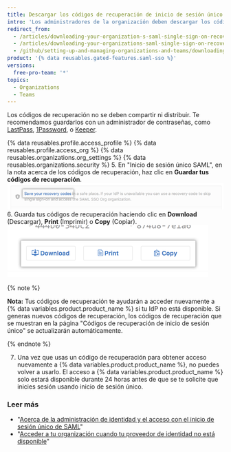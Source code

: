 ```yaml
---
title: Descargar los códigos de recuperación de inicio de sesión único SAML de tu organización
intro: 'Los administradores de la organización deben descargar los códigos de recuperación de inicio de sesión único SAML de la organización para asegurarse de poder acceder a {% data variables.product.product_name %} aun cuando el proveedor de identidad no se encuentre disponible para la organización.'
redirect_from:
  - /articles/downloading-your-organization-s-saml-single-sign-on-recovery-codes
  - /articles/downloading-your-organizations-saml-single-sign-on-recovery-codes
  - /github/setting-up-and-managing-organizations-and-teams/downloading-your-organizations-saml-single-sign-on-recovery-codes
product: '{% data reusables.gated-features.saml-sso %}'
versions:
  free-pro-team: '*'
topics:
  - Organizations
  - Teams
---
```


Los códigos de recuperación no se deben compartir ni distribuir. Te recomendamos guardarlos con un administrador de contraseñas, como [LastPass](https://lastpass.com/), [1Password](https://1password.com/), o [Keeper](https://keepersecurity.com/).

{% data reusables.profile.access_profile %}
{% data reusables.profile.access_org %}
{% data reusables.organizations.org_settings %}
{% data reusables.organizations.security %}
5. En "Inicio de sesión único SAML", en la nota acerca de los códigos de recuperación, haz clic en **Guardar tus códigos de recuperación**. ![Enlace para ver y guardar tus códigos de recuperación](/assets/images/help/saml/saml_recovery_codes.png)
6. Guarda tus códigos de recuperación haciendo clic en **Download** (Descargar), **Print** (Imprimir) o **Copy** (Copiar). ![Botones para descargar, imprimir o copiar tus códigos de recuperación](/assets/images/help/saml/saml_recovery_code_options.png)

  {% note %}

  **Nota:** Tus códigos de recuperación te ayudarán a acceder nuevamente a {% data variables.product.product_name %} si tu IdP no está disponible. Si generas nuevos códigos de recuperación, los códigos de recuperación que se muestran en la página "Códigos de recuperación de inicio de sesión único" se actualizarán automáticamente.

  {% endnote %}

7. Una vez que usas un código de recuperación para obtener acceso nuevamente a {% data variables.product.product_name %}, no puedes volver a usarlo. El acceso a {% data variables.product.product_name %} solo estará disponible durante 24 horas antes de que se te solicite que inicies sesión usando inicio de sesión único.

### Leer más

- "[Acerca de la administración de identidad y el acceso con el inicio de sesión único de SAML](/articles/about-identity-and-access-management-with-saml-single-sign-on)"
- "[Acceder a tu organización cuando tu proveedor de identidad no está disponible](/articles/accessing-your-organization-if-your-identity-provider-is-unavailable)"
